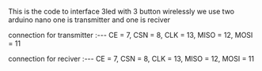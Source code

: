 This is the code to interface 3led with 3 button wirelessly
we use two arduino nano one is transmitter and one is reciver 

connection for transmitter :---   CE = 7,  CSN = 8,  CLK = 13,  MISO = 12, MOSI = 11

connection for reciver :--- CE = 7, CSN = 8, CLK = 13, MISO = 12,  MOSI = 11
